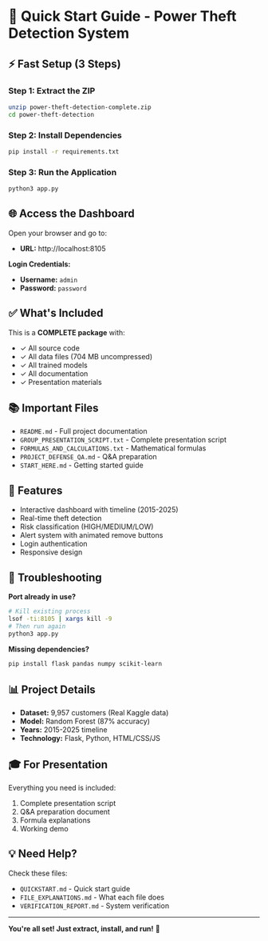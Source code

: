 # 🚀 Quick Start Guide - Power Theft Detection System

## ⚡ Fast Setup (3 Steps)

### Step 1: Extract the ZIP
```bash
unzip power-theft-detection-complete.zip
cd power-theft-detection
```

### Step 2: Install Dependencies
```bash
pip install -r requirements.txt
```

### Step 3: Run the Application
```bash
python3 app.py
```

## 🌐 Access the Dashboard

Open your browser and go to:
- **URL:** http://localhost:8105

**Login Credentials:**
- **Username:** `admin`
- **Password:** `password`

## ✅ What's Included

This is a **COMPLETE package** with:
- ✓ All source code
- ✓ All data files (704 MB uncompressed)
- ✓ All trained models
- ✓ All documentation
- ✓ Presentation materials

## 📚 Important Files

- `README.md` - Full project documentation
- `GROUP_PRESENTATION_SCRIPT.txt` - Complete presentation script
- `FORMULAS_AND_CALCULATIONS.txt` - Mathematical formulas
- `PROJECT_DEFENSE_QA.md` - Q&A preparation
- `START_HERE.md` - Getting started guide

## 🎯 Features

- Interactive dashboard with timeline (2015-2025)
- Real-time theft detection
- Risk classification (HIGH/MEDIUM/LOW)
- Alert system with animated remove buttons
- Login authentication
- Responsive design

## 🔧 Troubleshooting

**Port already in use?**
```bash
# Kill existing process
lsof -ti:8105 | xargs kill -9
# Then run again
python3 app.py
```

**Missing dependencies?**
```bash
pip install flask pandas numpy scikit-learn
```

## 📊 Project Details

- **Dataset:** 9,957 customers (Real Kaggle data)
- **Model:** Random Forest (87% accuracy)
- **Years:** 2015-2025 timeline
- **Technology:** Flask, Python, HTML/CSS/JS

## 🎓 For Presentation

Everything you need is included:
1. Complete presentation script
2. Q&A preparation document
3. Formula explanations
4. Working demo

## 💡 Need Help?

Check these files:
- `QUICKSTART.md` - Quick start guide
- `FILE_EXPLANATIONS.md` - What each file does
- `VERIFICATION_REPORT.md` - System verification

---

**You're all set! Just extract, install, and run!** 🎉
